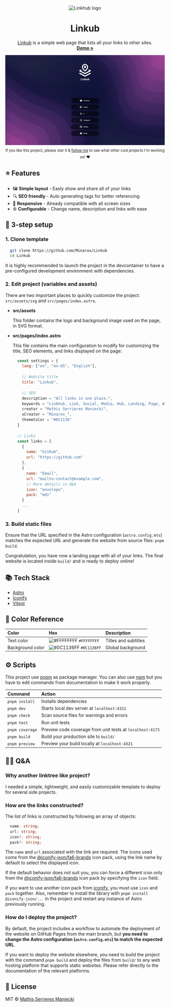 <div align="center">
  <img src=".github/logo.svg" alt="Linkhub logo" width="112px">

  <h1>Linkub</h1>

  <a href="https://github.com/Minarox/Linkub">Linkub</a> is a simple web page that lists all your links to other sites. <br />
  <a href="https://minarox.github.io/Linkub"><b>Demo »</b></a>

  <div align="center">
    <a href="https://minarox.github.io/Linkub">
      <img src=".github/screenshot.webp" alt="Linkub demo screenshoot">
    </a>
  </div>

  <sub>
    If you like this project, please star it & <a href="https://github.com/Minarox">follow me</a> to see what other cool projects I'm working on! ❤️
  </sub>
</div>

## ⭐️ Features

- 🖼️ **Simple layout** - Easly show and share all of your links
- 🔍 **SEO friendly** - Auto generating tags for better referencing
- 📱 **Responsive** - Already compatible with all screen sizes
- ⚙️ **Configurable** - Change name, description and links with ease

## 🚦 3-step setup

### 1. Clone template

```bash
  git clone https://github.com/Minarox/Linkub
  cd Linkub
```

It is highly recommended to launch the project in the devcontainer to have a pre-configured development environment with dependencies.

### 2. Edit project (variables and assets)

There are two important places to quickly customize the project: `src/assets/svg` and `src/pages/index.astro`.

- **src/assets**

  This folder contains the logo and background image used on the page, in SVG format.

- **src/pages/index.astro**

  This file contains the main configuration to modify for customizing the title, SEO elements, and links displayed on the page:

  ```javascript
    const settings = {
      lang: ["en", "en-US", "English"],

      // Website title
      title: "Linkub",

      // SEO
      description = "All links in one place.",
      keywords = "Linkhub, Link, Social, Media, Hub, Landing, Page, Web",
      creator = "Mathis Serrieres Maniecki",
      xCreator = "Minarox_",
      themeColor = "#0C1136"
    }

    // Links
    const links = [
      {
        name: "GitHub",
        url: "https://github.com"
      },
      {
        name: "Email",
        url: "mailto:contact@example.com",
        // More details in Q&A
        icon: "envelope",
        pack: "mdi"
      }
      ...
    ]
  ```

### 3. Build static files

Ensure that the URL specified in the Astro configuration (`astro.config.mts`) matches the expected URL and generate the website from source files: `pnpm build`.

Congratulation, you have now a landing page with all of your links.
The final website is located inside `build/` and is ready to deploy online!

## 📚 Tech Stack

- [Astro](https://astro.build/)
- [Iconify](https://iconify.design/)
- [Vitest](https://vitest.dev/)

## 🎨 Color Reference

| Color                        | Hex                                                                    | Description                   |
| :--------------------------- | :--------------------------------------------------------------------- |:----------------------------- |
| Text color                   | ![#FFFFFFFF](https://placehold.co/15x15/FFFFFF/FFFFFF.png) `#FFFFFFFF` | Titles and subtitles          |
| Background color             | ![#0C1136FF](https://placehold.co/15x15/0C1136/0C1136.png) `#0C1136FF` | Global background             |

## ⚙️ Scripts

This project use [pnpm](https://pnpm.io) as package manager.
You can also use [npm](https://www.npmjs.com) but you have to edit commands from documentation to make it work properly.

| Command           | Action                                                    |
| :---------------- | :-------------------------------------------------------- |
| `pnpm install`    | Installs dependencies                                     |
| `pnpm dev`        | Starts local dev server at `localhost:4321`               |
| `pnpm check`      | Scan source files for warnings and errors                 |
| `pnpm test`       | Run unit tests                                            |
| `pnpm coverage`   | Preview code coverage from unit tests at `localhost:4173` |
| `pnpm build`      | Build your production site to `build/`                    |
| `pnpm preview`    | Preview your build locally at `localhost:4321`            |

## 💁‍♀️ Q&A

### Why another linktree like project?

I needed a simple, lightweight, and easily customizable template to deploy for several side projects.

### How are the links constructed?

The list of links is constructed by following an array of objects:

```typescript
  name: string;
  url: string;
  icon?: string;
  pack?: string;
```

The `name` and `url` associated with the link are required.
The icons used come from the [@iconify-json/fa6-brands](https://icon-sets.iconify.design/fa6-brands/?keyword=fa6) icon pack, using the link name by default to select the displayed icon.

If the default behavior does not suit you, you can force a different icon only from the [@iconify-json/fa6-brands](https://icon-sets.iconify.design/fa6-brands/?keyword=fa6) icon pack by specifying the `icon` field.

If you want to use another icon pack from [iconify](https://icon-sets.iconify.design/), you must use `icon` and `pack` together.
Also, remember to install the library with `pnpm install @iconify-json/...` in the project and restart any instance of Astro previously running.

### How do I deploy the project?

By default, the project includes a workflow to automate the deployment of the website on GitHub Pages from the main branch, but **you need to change the Astro configuration (`astro.config.mts`) to match the expected URL**.

If you want to deploy the website elsewhere, you need to build the project with the command `pnpm build` and deploy the files from `build/` to any web hosting platform that supports static websites.
Please refer directly to the documentation of the relevant platforms.

## 💼 License

MIT © [Mathis Serrieres Maniecki](https://github.com/Minarox)
